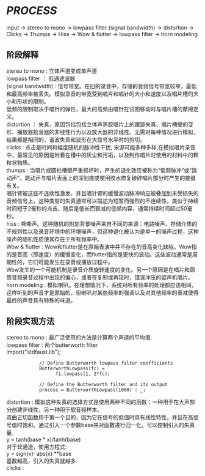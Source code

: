 # _PROCESS_
input -> stereo to mono -> lowpass filter (signal bandwidth) -> distortion -> Clicks -> Thumps -> Hiss -> Wow & flutter -> lowpass filter -> horn modeling 

## 阶段解释
stereo to mono : 立体声道变成单声道  
lowpass filter ： 低通滤波器  
(signal bandwidth) : 信号带宽。在旧的录音中，存储的音频信号带宽较窄，最低和最高频率被丢失。模拟录音的带宽受到唱片和唱针的大小和速度以及唱片槽的大小和形状的限制。  
                   低频的限制取决于唱针的弹性，最大的高频由唱针在试图移动时与唱片槽的摩擦定义。  
distortion ： 失真，原因包括包括立体声黑胶唱片上的跟踪失真、唱片槽壁的变形、播放器拾音器的非线性行为以及放大器的非线性。无需对每种情况进行模拟，结果都是相同的，谐波失真和波形在大信号水平时的剪切。  
clicks : 点击是时间和幅度随机的脉冲性干扰, 来源可能多种多样,在模拟唱片录音中，最常见的原因是附着在槽中的灰尘和污垢，以及制作唱片时使用的材料中的颗粒状物质。  
thumps : 当唱片或圆柱槽壁严重损坏时，产生的退化效应被称为“低频脉冲”或“跳动声”，跳动声与唱片表面上的深划痕或使用胶水修复破碎唱片部分时产生的接缝有关。  
         唱针臂被这些不连续性激发，并且唱针臂的缓慢波动脉冲响应被叠加到未受损失的音频信号上。这种类型的失真通常可以描述为短暂而强烈的不连续性，类似于持续时间短于2毫秒的点击，随后是低长而衰减的低频内容，通常持续时间超过50毫秒。  
hiss : 嘶嘶声。这种随机的附加背景噪声来自不同的来源：电路噪声、存储介质的不规则性以及录音环境中的环境噪声，但这种退化被认为是单一的噪声过程，这种噪声的随机性质使其存在于所有频率中。  
Wow & flutter : Wow和flutter是在原始表演中并不存在的音高变化缺陷。Wow指的是音高（即速度）的缓慢变化，而flutter指的是更快的波动。这些波动通常是周期性的，它们可能发生在录音或播放过程中。  
                Wow发生的一个可能机制是录音介质旋转速度的变化。另一个原因是在唱片和圆筒音频录音过程中出现的偏心，或者在复制或再现时，错误冲压的留声机唱片。  
horn modeling : 模拟喇叭。在理想情况下，系统对所有频率的处理都应该相同，这样听到的声音才是原始的，但喇叭对某些频率的强调以及对其他频率的衰减使得最终的声音具有特殊的味道。  

## 阶段实现方法
stereo to mono : 最广泛使用的方法是计算两个声道的平均值.  
lowpass filter : 两个butterworth filter  
                 import("stdfaust.lib");

                // Define Butterworth lowpass filter coefficients
                ButterworthLowpass(fc) = 
                      fi.lowpass(1, 2*fc);

                // Define the Butterworth filter and its output
                process = ButterworthLowpass(1000) : _;

distortion : 模拟这种失真的选择方式是使用两种不同的函数：一种用于在大声部分创建非线性，另一种用于软音频样本。  
             双曲正切函数用于第一个目的，因为它在信号的低值时具有线性特性，并且在高信号值时饱和。通过引入一个参数base并对函数进行归一化，可以控制引入的失真量.  
             y = tanh(base * x)/tanh(base)  
             对于软通道，使用方程式:   
             y = sign(x)⋅ abs(x) **base    
             基数越高，引入的失真就越多.  
clicks : 
